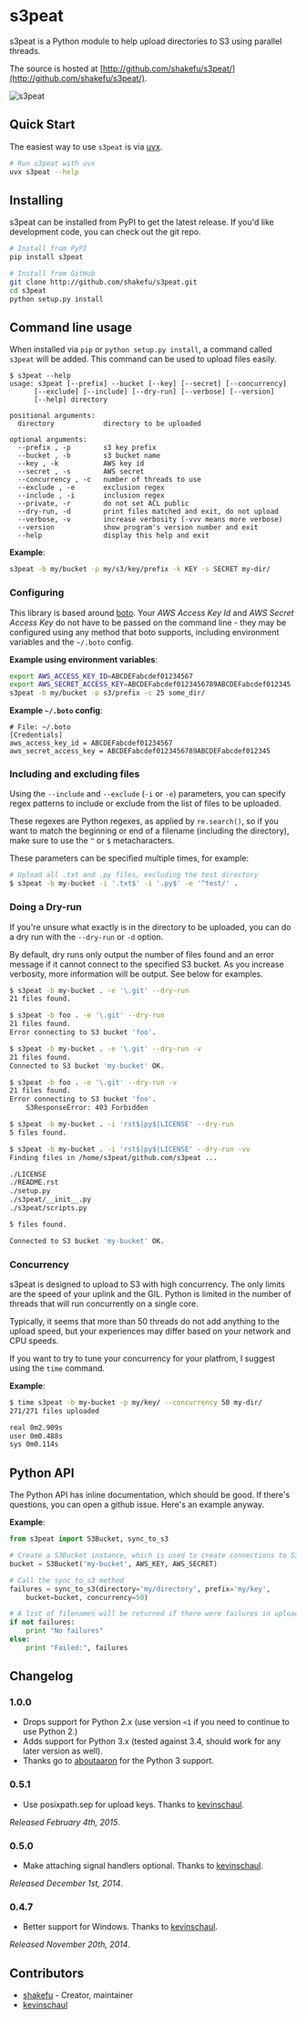 # s3peat

s3peat is a Python module to help upload directories to S3 using parallel
threads.

The source is hosted at [http://github.com/shakefu/s3peat/](http://github.com/shakefu/s3peat/).

![s3peat](http://shakefu.s3.amazonaws.com/s3peat/s3peat.jpg)

## Quick Start

The easiest way to use `s3peat` is via [uvx](https://docs.astral.sh/uv/guides/tools/).

```bash
# Run s3peat with uvx
uvx s3peat --help
```

## Installing

s3peat can be installed from PyPI to get the latest release. If you'd like
development code, you can check out the git repo.

```bash
# Install from PyPI
pip install s3peat

# Install from GitHub
git clone http://github.com/shakefu/s3peat.git
cd s3peat
python setup.py install
```

## Command line usage

When installed via `pip` or `python setup.py install`, a command called
`s3peat` will be added. This command can be used to upload files easily.

```text
$ s3peat --help
usage: s3peat [--prefix] --bucket [--key] [--secret] [--concurrency]
      [--exclude] [--include] [--dry-run] [--verbose] [--version]
      [--help] directory

positional arguments:
  directory            directory to be uploaded

optional arguments:
  --prefix , -p        s3 key prefix
  --bucket , -b        s3 bucket name
  --key , -k           AWS key id
  --secret , -s        AWS secret
  --concurrency , -c   number of threads to use
  --exclude , -e       exclusion regex
  --include , -i       inclusion regex
  --private, -r        do not set ACL public
  --dry-run, -d        print files matched and exit, do not upload
  --verbose, -v        increase verbosity (-vvv means more verbose)
  --version            show program's version number and exit
  --help               display this help and exit
```

**Example**:

```bash
s3peat -b my/bucket -p my/s3/key/prefix -k KEY -s SECRET my-dir/
```

### Configuring

This library is based around [boto](http://docs.pythonboto.org/). Your _AWS
Access Key Id_ and _AWS Secret Access Key_ do not have to be passed on the
command line - they may be configured using any method that boto supports,
including environment variables and the `~/.boto` config.

**Example using environment variables**:

```bash
export AWS_ACCESS_KEY_ID=ABCDEFabcdef01234567
export AWS_SECRET_ACCESS_KEY=ABCDEFabcdef0123456789ABCDEFabcdef012345
s3peat -b my/bucket -p s3/prefix -c 25 some_dir/
```

**Example `~/.boto` config**:

```config
# File: ~/.boto
[Credentials]
aws_access_key_id = ABCDEFabcdef01234567
aws_secret_access_key = ABCDEFabcdef0123456789ABCDEFabcdef012345
```

### Including and excluding files

Using the `--include` and `--exclude` (`-i` or `-e`) parameters, you
can specify regex patterns to include or exclude from the list of files to be
uploaded.

These regexes are Python regexes, as applied by `re.search()`, so if you want
to match the beginning or end of a filename (including the directory), make
sure to use the `^` or `$` metacharacters.

These parameters can be specified multiple times, for example:

```bash
# Upload all .txt and .py files, excluding the test directory
$ s3peat -b my-bucket -i '.txt$' -i '.py$' -e '^test/' .
```

### Doing a Dry-run

If you're unsure what exactly is in the directory to be uploaded, you can do a
dry run with the `--dry-run` or `-d` option.

By default, dry runs only output the number of files found and an error message
if it cannot connect to the specified S3 bucket. As you increase verbosity,
more information will be output. See below for examples.

```bash
$ s3peat -b my-bucket . -e '\.git' --dry-run
21 files found.

$ s3peat -b foo . -e '\.git' --dry-run
21 files found.
Error connecting to S3 bucket 'foo'.

$ s3peat -b my-bucket . -e '\.git' --dry-run -v
21 files found.
Connected to S3 bucket 'my-bucket' OK.

$ s3peat -b foo . -e '\.git' --dry-run -v
21 files found.
Error connecting to S3 bucket 'foo'.
    S3ResponseError: 403 Forbidden

$ s3peat -b my-bucket . -i 'rst$|py$|LICENSE' --dry-run
5 files found.

$ s3peat -b my-bucket . -i 'rst$|py$|LICENSE' --dry-run -vv
Finding files in /home/s3peat/github.com/s3peat ...

./LICENSE
./README.rst
./setup.py
./s3peat/__init__.py
./s3peat/scripts.py

5 files found.

Connected to S3 bucket 'my-bucket' OK.
```

### Concurrency

s3peat is designed to upload to S3 with high concurrency. The only limits are
the speed of your uplink and the GIL. Python is limited in the number of
threads that will run concurrently on a single core.

Typically, it seems that more than 50 threads do not add anything to the upload
speed, but your experiences may differ based on your network and CPU speeds.

If you want to try to tune your concurrency for your platfrom, I suggest using
the `time` command.

**Example**:

```bash
$ time s3peat -b my-bucket -p my/key/ --concurrency 50 my-dir/
271/271 files uploaded

real 0m2.909s
user 0m0.488s
sys 0m0.114s
```

## Python API

The Python API has inline documentation, which should be good. If there's
questions, you can open a github issue. Here's an example anyway.

**Example**:

```python
from s3peat import S3Bucket, sync_to_s3

# Create a S3Bucket instance, which is used to create connections to S3
bucket = S3Bucket('my-bucket', AWS_KEY, AWS_SECRET)

# Call the sync_to_s3 method
failures = sync_to_s3(directory='my/directory', prefix='my/key',
    bucket=bucket, concurrency=50)

# A list of filenames will be returned if there were failures in uploading
if not failures:
    print "No failures"
else:
    print "Failed:", failures
```

## Changelog

### 1.0.0

- Drops support for Python 2.x (use version `<1` if you need to continue to use
  Python 2.)
- Adds support for Python 3.x (tested against 3.4, should work for any later
  version as well).
- Thanks go to [aboutaaron](https://github.com/aboutaaron) for the Python 3
  support.

### 0.5.1

- Use posixpath.sep for upload keys. Thanks to [kevinschaul](https://github.com/kevinschaul).

_Released February 4th, 2015_.

### 0.5.0

- Make attaching signal handlers optional. Thanks to [kevinschaul](https://github.com/kevinschaul).

_Released December 1st, 2014_.

### 0.4.7

- Better support for Windows. Thanks to [kevinschaul](https://github.com/kevinschaul).

_Released November 20th, 2014_.

## Contributors

- [shakefu](http://github.com/shakefu) - Creator, maintainer
- [kevinschaul](https://github.com/kevinschaul)
